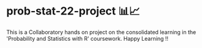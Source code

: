 # prob-stat-22-project 📊📈
This is a Collaboratory hands on project on the consolidated learning in the 'Probability and Statistics with R' coursework. 
Happy Learning !!
